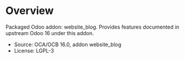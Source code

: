# Overview

Packaged Odoo addon: website_blog. Provides features documented in upstream Odoo 16 under this addon.

- Source: OCA/OCB 16.0, addon website_blog
- License: LGPL-3
